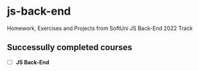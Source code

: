 # js-back-end
Homework, Exercises and Projects from SoftUni JS Back-End 2022 Track


## Successully completed courses

- [ ] **JS Back-End**
